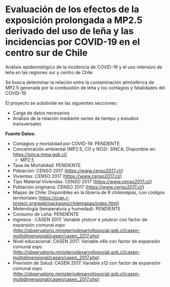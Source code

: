Evaluación de los efectos de la exposición prolongada a MP2.5 derivado del uso de leña y las incidencias por COVID-19 en el centro sur de Chile
================
Análisis epidemiológico de la incidencia de COVID-19 y el uso intensivo de leña en las regiones sur y centro de Chile

Se busca determinar la relación entre la contaminación atmosférica de MP2.5 generada por la combustión de leña y 
los contagios y fatalidades del COVID-19

El proyecto se subdivide en las siguientes secciones:
* Carga de datos necesarios
* Análisis de la relación mediante series de tiempo y estudios transversales

**Fuente Datos:**
* Contagios y mortalidad por COVID-19: PENDIENTE
* Concentración ambiental (MP2.5, CO y NO2): SINCA. Disponible en: https://sinca.mma.gob.cl/
	* MP2.5
* Tasa de Mortalidad: PENDIENTE
* Población: CENSO 2017 (https://www.censo2017.cl/)
* Vivientas: CENSO 2017 (https://www.censo2017.cl/)
* Tipo Material Viviendas: CENSO 2017 (https://www.censo2017.cl/)
* Población originaria: CENSO 2017 (https://www.censo2017.cl/)
* Mapas de Chile: Disponibles en la librería de R *chilemapas*, con códigos territoriales (https://cran.r-project.org/web/packages/chilemapas/index.html)
* Meterología (temperatura y humedad): PENDIENTE
* Consumo de Leña: PENDIENTE
* Ingresos : CASEN 2017. Variable *ytotcor* e *yautcor* con factor de expansión comunal *expc* (http://observatorio.ministeriodesarrollosocial.gob.cl/casen-multidimensional/casen/casen_2017.php)
* Nivel educacional: CASEN 2017. Variable *e6a* con factor de expansión comunal *expc* (http://observatorio.ministeriodesarrollosocial.gob.cl/casen-multidimensional/casen/casen_2017.php)
* Previsión de Salud: CASEN 2017. Variable *s12* con factor de expansión comunal *expc* (http://observatorio.ministeriodesarrollosocial.gob.cl/casen-multidimensional/casen/casen_2017.php)
